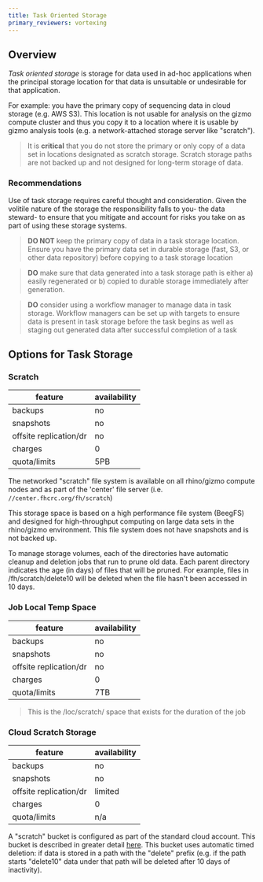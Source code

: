 ```yaml
---
title: Task Oriented Storage
primary_reviewers: vortexing
---
```


## Overview

_Task oriented storage_ is storage for data used in ad-hoc applications when the principal storage location for that data is unsuitable or undesirable for that application.

For example: you have the primary copy of sequencing data in cloud storage (e.g. AWS S3).  This location is not usable for analysis on the gizmo compute cluster and thus you copy it to a location where it is usable by gizmo analysis tools (e.g. a network-attached storage server like "scratch").

> It is **critical** that you do not store the primary or only copy of a data set in locations designated as scratch storage.  Scratch storage paths are not backed up and not designed for long-term storage of data.

### Recommendations

Use of task storage requires careful thought and consideration. Given the volitile nature of the storage the responsibility falls to you- the data steward- to ensure that you mitigate and account for risks you take on as part of using these storage systems.

> **DO NOT** keep the primary copy of data in a task storage location.  Ensure you have the primary data set in durable storage (fast, S3, or other data repository) before copying to a task storage location

> **DO** make sure that data generated into a task storage path is either a) easily regenerated or b) copied to durable storage immediately after generation.

> **DO** consider using a workflow manager to manage data in task storage.  Workflow managers can be set up with targets to ensure data is present in task storage before the task begins as well as staging out generated data after successful completion of a task

## Options for Task Storage

### Scratch

| feature | availability |
|---------|--------------|
| backups | no           |
| snapshots | no         |
| offsite replication/dr | no |
| charges | 0 |
| quota/limits | 5PB |

The networked "scratch" file system is available on all rhino/gizmo compute nodes and as part of the 'center' file server (i.e. `//center.fhcrc.org/fh/scratch`)

This storage space is based on a high performance file system (BeegFS) and designed for high-throughput computing on large data sets in the rhino/gizmo environment.  This file system does not have snapshots and is not backed up.

To manage storage volumes, each of the directories have automatic cleanup and deletion jobs that run to prune old data.  Each parent directory indicates the age (in days) of files that will be pruned.  For example, files in /fh/scratch/delete10 will be deleted when the file hasn't been accessed in 10 days.

### Job Local Temp Space

| feature | availability |
|---------|--------------|
| backups | no           |
| snapshots | no         |
| offsite replication/dr | no |
| charges | 0 |
| quota/limits | 7TB |

> This is the /loc/scratch/<jobid> space that exists for the duration of the job

### Cloud Scratch Storage

| feature | availability |
|---------|--------------|
| backups | no           |
| snapshots | no         |
| offsite replication/dr | limited |
| charges | 0 |
| quota/limits | n/a |

A "scratch" bucket is configured as part of the standard cloud account.  This bucket is described in greater detail [here](https://sciwiki.fredhutch.org/scicomputing/store_objectstore/#scratch-s3-bucket).  This bucket uses automatic timed deletion: if data is stored in a path with the "delete" prefix (e.g. if the path starts "delete10" data under that path will be deleted after 10 days of inactivity).
